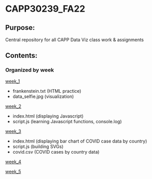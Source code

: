 # CAPP30239_FA22

## Purpose: 
Central repository for all CAPP Data Viz class work & assignments

## Contents: 
### Organized by week
 [week_1](https://github.com/esiu-23/CAPP30239_FA22/tree/main/week_01)
 - frankenstein.txt (HTML practice)
 - data_selfie.jpg (visualization)
 
 [week_2](https://github.com/esiu-23/CAPP30239_FA22/tree/main/week_02)
 - index.html (displaying Javascript)
 - script.js (learning Javascript functions, console.log)
 
 [week_3](https://github.com/esiu-23/CAPP30239_FA22/tree/main/week_03)
 - index.html (displaying bar chart of COVID case data by country)
 - script.js (building SVGs)
 - covid.csv (COVID cases by country data)
 
 [week_4](https://github.com/esiu-23/CAPP30239_FA22/tree/main/week_04)
 
 [week_5](https://github.com/esiu-23/CAPP30239_FA22/tree/main/week_05)
 
 
